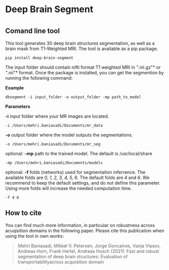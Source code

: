# Deep Brain Segment <h1>

## Comand line tool
  This tool generates 30 deep brain structures segmentation, as well as a brain mask from T1-Weighted MRI. 
 The tool is available as a pip package.
  
  `pip install deep-brain-segment`
   
  The input folder should contain nifti format T1 weighted MRI in *"*.nii.gz"* or *"*.nii"* format.
  Once the package is installed, you can get the segmention by running the following command:
 
  
**Example** 
  
  `dbsegment -i input_folder -o output_folder -mp path_to_model`
  
 **Parameters** 
  
  **-i** input folder where your MR images are located. 

 `-i /Users/mehri.baniasadi/Documents/mr_data`

**-o** output folder where the model outputs the segmentations.

 `-o /Users/mehri.baniasadi/Documents/mr_seg`

optional: **-mp** path to the trained model. The default is /usr/local/share

  `-mp /Users/mehri.baniasadi/Documents/models`

optional: **-f** folds (networks) used for segmentation inferrence. The available folds are *0, 1, 2, 3, 4, 5, 6*. The default folds are *4* and *6*. We recommend to keep the default settings, and do not define this parameter. Using more folds will increase the needed computation time.

  `-f 4 6`
  
## How to cite 
  You can find much more information, in particular on robustness across acuqisition domains in the following paper. Please cite this publication when using the tool in own works:
  
> Mehri Baniasadi, Mikkel V. Petersen, Jorge Goncalves, Vanja Vlasov, Andreas Horn, Frank Hertel, Andreas Husch (2021): Fast and robust segmentation of deep brain structures: Evaluation of transportabilityacross acquisition domain
